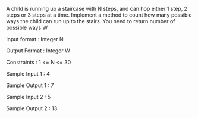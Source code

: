 A child is running up a staircase with N steps, and can hop either 1 step, 2 steps or 3 steps at a time. Implement a method to count how many possible ways the child can run up to the stairs. You need to return number of possible ways W.

Input format :
Integer N

Output Format :
Integer W

Constraints :
1 <= N <= 30

Sample Input 1 :
4

Sample Output 1 :
7

Sample Input 2 :
5

Sample Output 2 :
13
